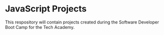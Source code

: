 # JavaScript Projects
This respository will contain projects created during the Software Developer Boot Camp for the Tech Academy.
